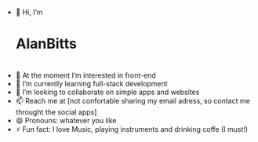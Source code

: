 - 👋 Hi, I’m <h1>AlanBitts<h1/>
- 👀 At the moment I’m interested in front-end
- 🌱 I’m currently learning full-stack development
- 💞️ I’m looking to collaborate on simple apps and websites
- 📫 Reach me at [not confortable sharing my email adress, so contact me throught the social apps]
- 😄 Pronouns: whatever you like
- ⚡ Fun fact: I love Music, playing instruments and drinking coffe (I must!)

<!---
AlanBitts/AlanBitts is a ✨ special ✨ repository because its `README.md` (this file) appears on your GitHub profile.
You can click the Preview link to take a look at your changes.
--->
